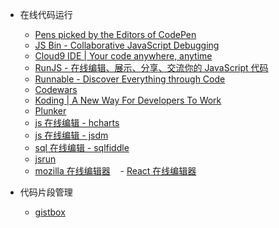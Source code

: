   - 在线代码运行

    * [Pens picked by the Editors of CodePen](http://codepen.io/)
    * [JS Bin - Collaborative JavaScript Debugging](http://jsbin.com/)
    * [Cloud9 IDE | Your code anywhere, anytime](https://c9.io/)
    * [RunJS - 在线编辑、展示、分享、交流你的 JavaScript 代码](http://runjs.cn/)
    * [Runnable - Discover Everything through Code](http://runnable.com/)
    * [Codewars](http://www.codewars.com/)
    * [Koding | A New Way For Developers To Work](https://koding.com/)
    * [Plunker](http://plnkr.co/)
    - [js 在线编辑 - hcharts](http://code.hcharts.cn/)
    - [js 在线编辑 - jsdm](http://jsdm.com/)
    - [sql 在线编辑 - sqlfiddle](http://sqlfiddle.com/)
    - [jsrun](http://jsrun.net/)
    - [mozilla 在线编辑器](https://thimble.mozilla.org)
    - [React 在线编辑器](https://codesandbox.io/)
      
  - 代码片段管理
  
    - [gistbox](https://app.gistboxapp.com/)
